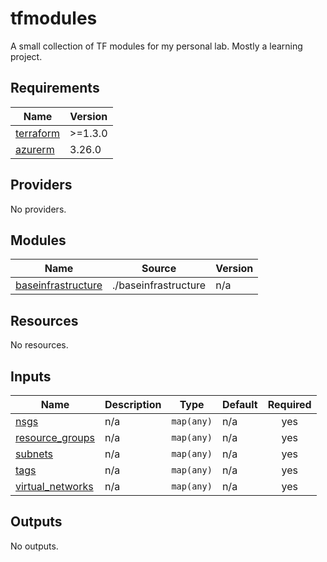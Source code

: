 # tfmodules
A small collection of TF modules for my personal lab. Mostly a learning project.
<!-- BEGINNING OF PRE-COMMIT-TERRAFORM DOCS HOOK -->
## Requirements

| Name | Version |
|------|---------|
| <a name="requirement_terraform"></a> [terraform](#requirement\_terraform) | >=1.3.0 |
| <a name="requirement_azurerm"></a> [azurerm](#requirement\_azurerm) | 3.26.0 |

## Providers

No providers.

## Modules

| Name | Source | Version |
|------|--------|---------|
| <a name="module_baseinfrastructure"></a> [baseinfrastructure](#module\_baseinfrastructure) | ./baseinfrastructure | n/a |

## Resources

No resources.

## Inputs

| Name | Description | Type | Default | Required |
|------|-------------|------|---------|:--------:|
| <a name="input_nsgs"></a> [nsgs](#input\_nsgs) | n/a | `map(any)` | n/a | yes |
| <a name="input_resource_groups"></a> [resource\_groups](#input\_resource\_groups) | n/a | `map(any)` | n/a | yes |
| <a name="input_subnets"></a> [subnets](#input\_subnets) | n/a | `map(any)` | n/a | yes |
| <a name="input_tags"></a> [tags](#input\_tags) | n/a | `map(any)` | n/a | yes |
| <a name="input_virtual_networks"></a> [virtual\_networks](#input\_virtual\_networks) | n/a | `map(any)` | n/a | yes |

## Outputs

No outputs.
<!-- END OF PRE-COMMIT-TERRAFORM DOCS HOOK -->
